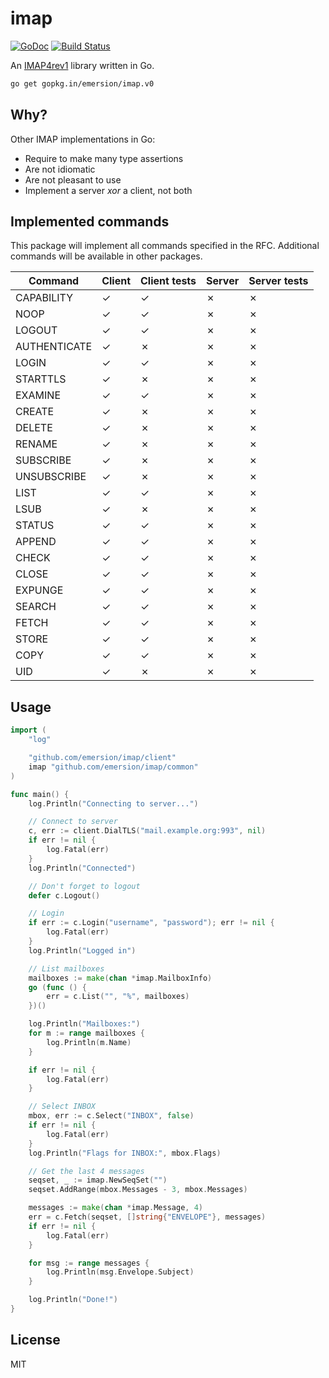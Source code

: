 # imap

[![GoDoc](https://godoc.org/github.com/emersion/imap?status.svg)](https://godoc.org/github.com/emersion/imap)
[![Build Status](https://travis-ci.org/emersion/imap.svg?branch=master)](https://travis-ci.org/emersion/imap)

An [IMAP4rev1](https://tools.ietf.org/html/rfc3501) library written in Go.

```bash
go get gopkg.in/emersion/imap.v0
```

## Why?

Other IMAP implementations in Go:
* Require to make many type assertions
* Are not idiomatic
* Are not pleasant to use
* Implement a server _xor_ a client, not both

## Implemented commands

This package will implement all commands specified in the RFC. Additional
commands will be available in other packages.

Command       | Client | Client tests | Server | Server tests
------------- | ------ | ------------ | ------ | ------------
CAPABILITY    | ✓      | ✓            | ✗      | ✗
NOOP          | ✓      | ✓            | ✗      | ✗
LOGOUT        | ✓      | ✓            | ✗      | ✗
AUTHENTICATE  | ✓      | ✗            | ✗      | ✗
LOGIN         | ✓      | ✓            | ✗      | ✗
STARTTLS      | ✓      | ✗            | ✗      | ✗
EXAMINE       | ✓      | ✓            | ✗      | ✗
CREATE        | ✓      | ✗            | ✗      | ✗
DELETE        | ✓      | ✗            | ✗      | ✗
RENAME        | ✓      | ✗            | ✗      | ✗
SUBSCRIBE     | ✓      | ✗            | ✗      | ✗
UNSUBSCRIBE   | ✓      | ✗            | ✗      | ✗
LIST          | ✓      | ✓            | ✗      | ✗
LSUB          | ✓      | ✗            | ✗      | ✗
STATUS        | ✓      | ✓            | ✗      | ✗
APPEND        | ✓      | ✓            | ✗      | ✗
CHECK         | ✓      | ✓            | ✗      | ✗
CLOSE         | ✓      | ✓            | ✗      | ✗
EXPUNGE       | ✓      | ✓            | ✗      | ✗
SEARCH        | ✓      | ✓            | ✗      | ✗
FETCH         | ✓      | ✓            | ✗      | ✗
STORE         | ✓      | ✓            | ✗      | ✗
COPY          | ✓      | ✓            | ✗      | ✗
UID           | ✓      | ✗            | ✗      | ✗

## Usage

```go
import (
	"log"

	"github.com/emersion/imap/client"
	imap "github.com/emersion/imap/common"
)

func main() {
	log.Println("Connecting to server...")

	// Connect to server
	c, err := client.DialTLS("mail.example.org:993", nil)
	if err != nil {
		log.Fatal(err)
	}
	log.Println("Connected")

	// Don't forget to logout
	defer c.Logout()

	// Login
	if err := c.Login("username", "password"); err != nil {
		log.Fatal(err)
	}
	log.Println("Logged in")

	// List mailboxes
	mailboxes := make(chan *imap.MailboxInfo)
	go (func () {
		err = c.List("", "%", mailboxes)
	})()

	log.Println("Mailboxes:")
	for m := range mailboxes {
		log.Println(m.Name)
	}

	if err != nil {
		log.Fatal(err)
	}

	// Select INBOX
	mbox, err := c.Select("INBOX", false)
	if err != nil {
		log.Fatal(err)
	}
	log.Println("Flags for INBOX:", mbox.Flags)

	// Get the last 4 messages
	seqset, _ := imap.NewSeqSet("")
	seqset.AddRange(mbox.Messages - 3, mbox.Messages)

	messages := make(chan *imap.Message, 4)
	err = c.Fetch(seqset, []string{"ENVELOPE"}, messages)
	if err != nil {
		log.Fatal(err)
	}

	for msg := range messages {
		log.Println(msg.Envelope.Subject)
	}

	log.Println("Done!")
}
```

## License

MIT
